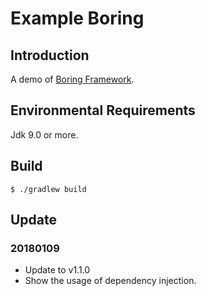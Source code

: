 # Example Boring## IntroductionA demo of [Boring Framework](https://github.com/pengcheng789/boring-framework).## Environmental RequirementsJdk 9.0 or more.## Build```$ ./gradlew build```## Update### 20180109* Update to v1.1.0* Show the usage of dependency injection.